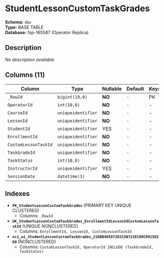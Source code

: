 # StudentLessonCustomTaskGrades

**Schema:** `dbo`  
**Type:** BASE TABLE  
**Database:** fsp-165587 (Operator Replica)

## Description

*No description available*

## Columns (11)

| Column | Type | Nullable | Default | Keys | Description |
|--------|------|----------|---------|------|-------------|
| `_RowId` | `bigint(19,0)` | **NO** | `-` | PK | - |
| `OperatorId` | `int(10,0)` | **NO** | `-` | - | - |
| `CourseId` | `uniqueidentifier` | **NO** | `-` | - | - |
| `LessonId` | `uniqueidentifier` | **NO** | `-` | - | - |
| `StudentId` | `uniqueidentifier` | YES | `-` | - | - |
| `EnrollmentId` | `uniqueidentifier` | **NO** | `-` | - | - |
| `CustomLessonTaskId` | `uniqueidentifier` | **NO** | `-` | - | - |
| `TaskGradeId` | `uniqueidentifier` | **NO** | `-` | - | - |
| `TaskStatus` | `int(10,0)` | **NO** | `-` | - | - |
| `InstructorId` | `uniqueidentifier` | YES | `-` | - | - |
| `SessionDate` | `datetime(3)` | **NO** | `-` | - | - |

## Indexes

- **`PK_StudentLessonCustomTaskGrades`** (PRIMARY KEY UNIQUE CLUSTERED)
  - Columns: `_RowId`
- **`UK_StudentLessonCustomTaskGrades_EnrollmentIdLessonIdCustomLessonTaskId`** (UNIQUE NONCLUSTERED)
  - Columns: `EnrollmentId, LessonId, CustomLessonTaskId`
- **`nci_wi_StudentLessonCustomTaskGrades_21DBB4EE872D315B722ECD0CD91582D8`** (NONCLUSTERED)
  - Columns: `CustomLessonTaskId, OperatorId INCLUDE (TaskGradeId, TaskStatus)`
